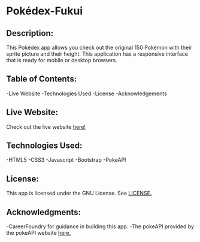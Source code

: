 # Pokédex-Fukui
 
## Description:

This Pokédex app allows you check out the original 150 Pokémon with their sprite picture and their height.  This application has a responsive interface that is ready for mobile or desktop browsers.

## Table of Contents:

-Live Website
-Technologies Used
-License
-Acknowledgements

## Live Website:

Check out the live website [here!](https://mrfukui.github.io/Pokedex-Fukui/)

## Technologies Used:

-HTML5
-CSS3
-Javascript
-Bootstrap
-PokeAPI

## License:

This app is licensed under the GNU License. See [LICENSE.](LICENSE)

## Acknowledgments:

-CareerFoundry for guidance in building this app.
-The pokeAPI provided by the pokeAPI website [here.](https://pokeapi.co/)